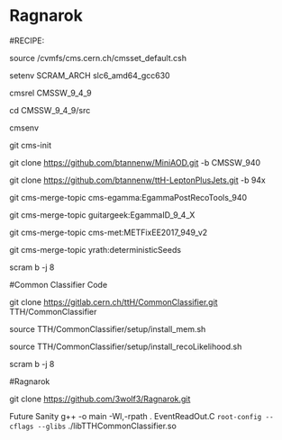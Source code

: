 # Ragnarok

#RECIPE:

source /cvmfs/cms.cern.ch/cmsset_default.csh

setenv SCRAM_ARCH slc6_amd64_gcc630

cmsrel CMSSW_9_4_9

cd CMSSW_9_4_9/src

cmsenv

git cms-init

git clone https://github.com/btannenw/MiniAOD.git -b CMSSW_940

git clone https://github.com/btannenw/ttH-LeptonPlusJets.git -b 94x

git cms-merge-topic cms-egamma:EgammaPostRecoTools_940

git cms-merge-topic guitargeek:EgammaID_9_4_X

git cms-merge-topic cms-met:METFixEE2017_949_v2

git cms-merge-topic yrath:deterministicSeeds

scram b -j 8


#Common Classifier Code


git clone https://gitlab.cern.ch/ttH/CommonClassifier.git TTH/CommonClassifier

source TTH/CommonClassifier/setup/install_mem.sh

source TTH/CommonClassifier/setup/install_recoLikelihood.sh

scram b -j 8


#Ragnarok


git clone https://github.com/3wolf3/Ragnarok.git








Future Sanity
g++ -o main -Wl,-rpath . EventReadOut.C `root-config --cflags --glibs`  ./libTTHCommonClassifier.so
